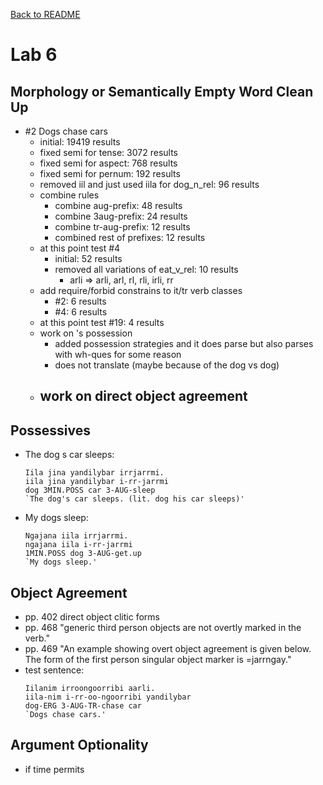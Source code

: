 [Back to README](/README.md)
# Lab 6

## Morphology or Semantically Empty Word Clean Up
- #2 Dogs chase cars
  - initial: 19419 results
  - fixed semi for tense: 3072 results
  - fixed semi for aspect: 768 results
  - fixed semi for pernum: 192 results
  - removed iil and just used iila for dog_n_rel: 96 results
  - combine rules
    - combine aug-prefix: 48 results
    - combine 3aug-prefix: 24 results
    - combine tr-aug-prefix: 12 results
    - combined rest of prefixes: 12 results
  - at this point test #4
    - initial: 52 results
    - removed all variations of eat_v_rel: 10 results
      - arli => arli, arl, rl, rli, irli, rr
  - add require/forbid constrains to it/tr verb classes
    - #2: 6 results
    - #4: 6 results
  - at this point test #19: 4 results
  - work on 's possession
    - added possession strategies and it does parse but also parses with wh-ques for some reason
    - does not translate (maybe because of the dog vs dog)
  - work on direct object agreement
    -

## Possessives
- The dog s car sleeps:
  ```
  Iila jina yandilybar irrjarrmi.
  iila jina yandilybar i-rr-jarrmi
  dog 3MIN.POSS car 3-AUG-sleep
  `The dog's car sleeps. (lit. dog his car sleeps)'
  ```
- My dogs sleep:
  ```
  Ngajana iila irrjarrmi.
  ngajana iila i-rr-jarrmi
  1MIN.POSS dog 3-AUG-get.up
  `My dogs sleep.'
  ```

## Object Agreement
- pp. 402 direct object clitic forms
- pp. 468 "generic third person objects are not overtly marked in the verb."
- pp. 469 "An example showing overt object agreement is given below. The form of
the first person singular object marker is =jarrngay."
- test sentence:
  ```
  Iilanim irroongoorribi aarli.
  iila-nim i-rr-oo-ngoorribi yandilybar
  dog-ERG 3-AUG-TR-chase car
  `Dogs chase cars.'
  ```

## Argument Optionality
- if time permits